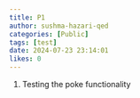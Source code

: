 ```yaml
---
title: P1
author: sushma-hazari-qed
categories: [Public]
tags: [test]
date: 2024-07-23 23:14:01 
likes: 0
---
```


1. Testing the poke functionality